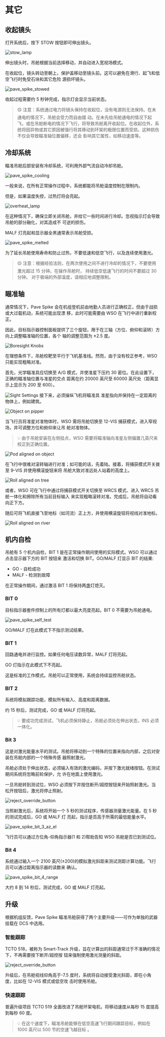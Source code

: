 # 其它

## 收起镜头

打开系统后，按下 STOW 按钮即可伸出镜头。

![stow_lamp](../../../img/wso_target_designator_stow_button.jpg)

伸出镜头时，吊舱根据当前选择移动，并自动进入宽视场模式。

在收起位，镜头转动至朝上，保护盖移动至镜头前。这可以避免在滑行、起飞和低空飞行时免受石块和其它危险
源损坏镜头。

![pave_spike_stowed](../../../img/f4_ext_pave_spike_stowed.jpg)

收起过程需要约 5 秒钟完成，指示灯会显示当前状态。

> 🟡 注意：系统通过电力将镜头保持在收起位，没有电源则无法保持。在未通电的情况下，吊舱会受力而自由摆
> 动。在未先给吊舱通电的情况下起飞，或在吊舱断电的情况下飞行，将导致吊舱离开收起位。在收起位外，系
> 统将因异物或其它原因被强行将其移动到环架的极限位置而受损。这种损伤不仅会导致瞄准轴位置偏移，还会
> 影响其它属性，如移动速度等。

## 冷却系统

瞄准吊舱后部安装有冷却系统，可利用外部气流自动冷却吊舱。

![pave_spike_cooling](../../../img/f4_ext_pave_spike_cooling.jpg)

一般来说，在所有正常操作过程中，系统都能将吊舱温度控制在限制内。

但是，如果温度失控，过热灯将会亮起。

![overheat_lamp](../../../img/wso_target_designator_ins_button.jpg)

在这种情况下，确保立即关闭吊舱，并给它一些时间进行冷却。忽视指示灯会导致吊舱的部分融化，对其造成不
可逆的损伤。

MALF 灯亮起和显示器全黑通常表示吊舱受损。

![pave_spike_melted](../../../img/wso_target_designator_broken_pod.jpg)

为了延长吊舱使用寿命和防止过热，不要低速和低空飞行，以及连续使用激光。

> 🟡 注意：根据经验法则，在两次使用之间不进行冷却的情况下，不要使用激光超过 15 分钟。在操作吊舱时，
> 持续低空低速飞行的时间不要超过 30 分钟。 对于极端的外部温度，请相应地调整限制。

## 瞄准轴

通常情况下，Pave Spike 会在机组登机前由地勤人员进行正确校正，但由于战损或大过载机动，系统可能出现漂
移，此时可能需要由 WSO 在飞行中进行重新校正。

因此，目标指示器控制面板提供了三个旋钮，用于在三轴（方位、俯仰和滚转）方向上调整瞄准轴的位置，各个
轴的调整范围为 ±2.5 度。

![Boresight Knobs](../../../img/wso_target_designator_boresight_knobs.jpg)

在理想条件下，吊舱校靶至平行于飞机基准线。然而，由于没有校正参考，WSO 只能实现粗略对准。

首先，光学瞄准具应切换至 A/G 模式，并使准星下压约 30 密位。在此设置下，正确的瞄准轴位置与准星的交点
距离在约 20000 英尺至 60000 英尺处（距离显示上显示为 200 至 600）。

![Sight Settings](../../../img/pilot_air_to_ground_30_mil_setting.jpg) 接下来，必须操纵飞机将瞄准具
准星指向并保持在一定距离的物体上，例如建筑。

![Object on pipper](../../../img/pave_spike_boresight_object.jpg)

当飞行员将准星对准物体时，WSO 需将吊舱切换至 12-VIS 捕获模式，进入窄视场，并可调整方位和俯仰来让吊
舱对准物体。

> 💡 由于吊舱安装在左侧挂点，WSO 需要将瞄准轴向准星左侧偏置几英尺来校正到正确位置。

![Pod aligned on object](../../../img/pave_spike_boresight_aligned.jpg)

在飞行中很难对滚转轴进行对准；如可能的话，先着陆。接着，将捕获模式开关拨至 9-VIS 并使用横滚旋钮来将
吊舱大致对准远处人站着的高度上。

![Roll aligned on tree](../../../img/pave_spike_boresight_roll_ground.jpg)

或者，WSO 可在飞行中通过将捕获模式开关切换至 WRCS 模式、进入 WRCS 吊舱一体化和擦除所有当前目标输入
来实现粗略滚转对准。完成后，吊舱将自动看向正下方。

随后可将飞机直接飞至地标（如河流）正上方，并使用横滚旋钮将视线对准地标。

![Roll aligned on river](../../../img/pave_spike_boresight_river.jpg)

## 机内自检

吊舱有 5 个机内自检，BIT 1 是在正常操作期间使用的实际模式。WSO 可以通过点击显示器下方的 BIT 按钮来
激活和切换 BIT。GO/MALF 灯显示 BIT 的结果:

- GO - 自检成功
- MALF - 检测到故障

在正常操作期间，通过激活 BIT 1 将保持两盏灯熄灭。

### BIT 0

目标指示器套件控制上的所有灯都以最大亮度亮起。BIT 0 不需要为吊舱通电。

![pave_spike_self_test](../../../img/wso_target_designator_bit_0.jpg)

GO/MALF 灯在此模式下不指示测试结果。

### BIT 1

回路通电并进行监控。如果任何电压读数异常，MALF 灯将亮起。

GO 灯指示在此模式下不亮起。

这是标准的工作模式。吊舱可以正常使用，系统会持续监控吊舱状态。

### BIT 2

系统将模拟跟踪功能，模拟所有输入、高度和距离数据。

约 15 秒后，测试完成，GO 或 MALF 灯将亮起。

> 💡 要成功完成测试，飞机必须保持静止，吊舱必须处在伸出状态，INS 必须一体化。

### Bit 3

这是对激光能量水平的测试。吊舱将移动到一个特殊的位置来指向内部，之后对安装在吊舱内部的一个特殊传感
器照射激光。

吊舱必须处于伸出状态，必须输入有效的激光编码，并按下激光就绪按钮。在测试期间系统将忽略前轮保护，允
许在地面上使用激光。

一旦吊舱转到测试位，WSO 必须按下并按住断开/超控按钮来开始照射激光。当松开按钮后，激光将停止照射。

![reject_override_button](../../../img/wso_target_designator_reject_button.jpg)

当照射激光后，系统将开始一个 5 秒的测试程序，传感器测量激光能量。在 5 秒的测试完成后，GO 或 MALF 灯
亮起，指示是否高于所需的最低能量水平。

![pave_spike_bit_3_az_el](../../../img/pilot_los_bit_3.jpg)

飞行员可以通过方位角-仰角指示器(1 和 2)帮助告知 WSO 吊舱是否已到测试位。

### Bit 4

系统通过输入一个 2100 英尺(±200)的模拟激光斜距来测试测距计算功能。飞行员可以通过距离指示器的读数来
确认。

![pave_spike_bit_4_range](../../../img/pilot_range_indicator_bit_4.jpg)

大约 8 到 14 秒后，测试完成，GO 或 MALF 灯亮起。

## 升级

根据机组反馈，Pave Spike 瞄准吊舱获得了两个主要升级——可作为单独的武器挂载在 DCS 中选用。

### 智能跟踪

TCTO 518，被称为 Smart-Track 升级，旨在计算出的斜距通常过于不准确的情况下，不再需要按下断开/超控按
钮来强制使用激光测量的斜距。

![reject_override_button](../../../img/wso_target_designator_reject_button.jpg)

升级后，在吊舱视线仰角高于-7.5 度时，系统将自动接受激光斜距，即在小角度，比如在 12-VIS 模式或低空攻
击时使用吊舱。

### 快速跟踪

普遍升级项目 TCTO 519 全面改进了吊舱环架电机，将移动速度从每秒 15 度提高到每秒 60 度。

> 💡 在这个速度下，瞄准吊舱能够在低空高速飞行期间跟踪目标，例如在 1000 英尺以 500 节的空速飞越目标
> 。
